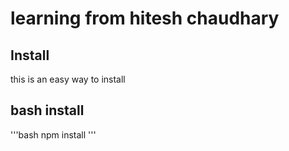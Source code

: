 # learning from hitesh chaudhary 


## Install
this is an easy way to install
## bash install
'''bash 
npm install 
'''